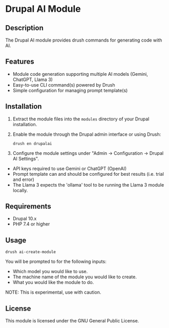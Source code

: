 # Drupal AI Module

## Description
The Drupal AI module provides drush commands for generating code with AI.

## Features
- Module code generation supporting multiple AI models (Gemini, ChatGPT, Llama 3)
- Easy-to-use CLI command(s) powered by Drush
- Simple configuration for managing prompt template(s)

## Installation
1. Extract the module files into the `modules` directory of your Drupal installation.
2. Enable the module through the Drupal admin interface or using Drush:

   ```
   drush en drupalai
   ```

3. Configure the module settings under "Admin -> Configuration -> Drupal AI Settings".
- API keys required to use Gemini or ChatGPT (OpenAI)
- Prompt template can and should be configured for best results (i.e. trial and error)
- The Llama 3 expects the 'ollama' tool to be running the Llama 3 module locally.

## Requirements
- Drupal 10.x
- PHP 7.4 or higher

## Usage

   ```
   drush ai-create-module
   ```

You will be prompted to for the following inputs:
- Which model you would like to use.
- The machine name of the module you would like to create.
- What you would like the module to do.

NOTE: This is experimental, use with caution.

## License
This module is licensed under the GNU General Public License.
